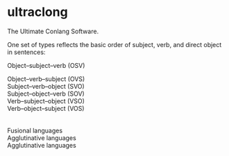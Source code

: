 # ultraclong
The Ultimate Conlang Software.

One set of types reflects the basic order of subject, verb, and direct object in sentences:

Object–subject–verb (OSV)<br>

Object–verb–subject (OVS)<br>
Subject–verb–object (SVO)<br>
Subject–object–verb (SOV)<br>
Verb–subject–object (VSO)<br>
Verb–object–subject (VOS)<br>
<br><br>
Fusional languages<br>
Agglutinative languages<br>
Agglutinative languages<br>



